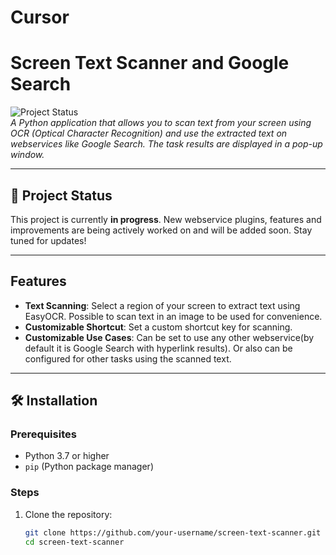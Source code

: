 # Cursor

# Screen Text Scanner and Google Search

![Project Status](https://img.shields.io/badge/status-in%20progress-yellow)  
*A Python application that allows you to scan text from your screen using OCR (Optical Character Recognition) and use the extracted text on webservices like Google Search. The task results are displayed in a pop-up window.*

---

## 🚧 Project Status
This project is currently **in progress**. New webservice plugins, features and improvements are being actively worked on and will be added soon. Stay tuned for updates!

---

## Features
- **Text Scanning**: Select a region of your screen to extract text using EasyOCR. Possible to scan text in an image to be used for convenience.
- **Customizable Shortcut**: Set a custom shortcut key for scanning.
- **Customizable Use Cases**: Can be set to use any other webservice(by default it is Google Search with hyperlink results). Or also can be configured for other tasks using the scanned text.

---

## 🛠️ Installation

### Prerequisites
- Python 3.7 or higher
- `pip` (Python package manager)

### Steps
1. Clone the repository:
   ```bash
   git clone https://github.com/your-username/screen-text-scanner.git
   cd screen-text-scanner
